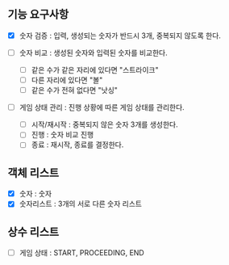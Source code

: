 ## 기능 요구사항

-[X] 숫자 검증 : 입력, 생성되는 숫자가 반드시 3개, 중복되지 않도록 한다.

-[ ] 숫자 비교 : 생성된 숫자와 입력된 숫자를 비교한다.
    -[ ] 같은 수가 같은 자리에 있다면 "스트라이크"
    -[ ] 다른 자리에 있다면 "볼"
    -[ ] 같은 수가 전혀 없다면 "낫싱"
-[ ] 게임 상태 관리 : 진행 상황에 따른 게임 상태를 관리한다.
    -[ ] 시작/재시작 : 중복되지 않은 숫자 3개를 생성한다.
    -[ ] 진행 : 숫자 비교 진행
    -[ ] 종료 : 재시작, 종료를 결정한다.

## 객체 리스트

- [X] 숫자 : 숫자
- [X] 숫자리스트 : 3개의 서로 다른 숫자 리스트

## 상수 리스트

- [ ] 게임 상태 : START, PROCEEDING, END
